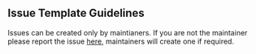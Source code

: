 ## Issue Template Guidelines

Issues can be created only by maintianers. If you are not the maintainer please report the issue [here](https://github.com/Progyan1997/Operational-Transformation/discussions/30), maintainers will create one if required.
